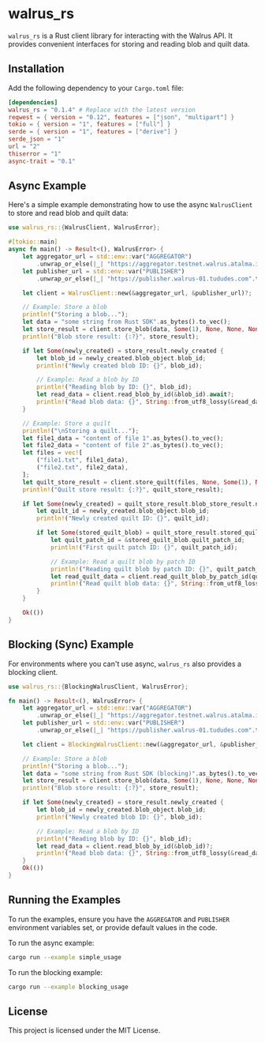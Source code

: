 # walrus_rs

`walrus_rs` is a Rust client library for interacting with the Walrus API. It provides convenient interfaces for storing and reading blob and quilt data.

## Installation

Add the following dependency to your `Cargo.toml` file:

```toml
[dependencies]
walrus_rs = "0.1.4" # Replace with the latest version
reqwest = { version = "0.12", features = ["json", "multipart"] }
tokio = { version = "1", features = ["full"] }
serde = { version = "1", features = ["derive"] }
serde_json = "1"
url = "2"
thiserror = "1"
async-trait = "0.1"
```

## Async Example

Here's a simple example demonstrating how to use the async `WalrusClient` to store and read blob and quilt data:

```rust
use walrus_rs::{WalrusClient, WalrusError};

#[tokio::main]
async fn main() -> Result<(), WalrusError> {
    let aggregator_url = std::env::var("AGGREGATOR")
        .unwrap_or_else(|_| "https://aggregator.testnet.walrus.atalma.io".to_string());
    let publisher_url = std::env::var("PUBLISHER")
        .unwrap_or_else(|_| "https://publisher.walrus-01.tududes.com".to_string());

    let client = WalrusClient::new(&aggregator_url, &publisher_url)?;

    // Example: Store a blob
    println!("Storing a blob...");
    let data = "some string from Rust SDK".as_bytes().to_vec();
    let store_result = client.store_blob(data, Some(1), None, None, None).await?;
    println!("Blob store result: {:?}", store_result);

    if let Some(newly_created) = store_result.newly_created {
        let blob_id = newly_created.blob_object.blob_id;
        println!("Newly created blob ID: {}", blob_id);

        // Example: Read a blob by ID
        println!("Reading blob by ID: {}", blob_id);
        let read_data = client.read_blob_by_id(&blob_id).await?;
        println!("Read blob data: {}", String::from_utf8_lossy(&read_data));
    }

    // Example: Store a quilt
    println!("\nStoring a quilt...");
    let file1_data = "content of file 1".as_bytes().to_vec();
    let file2_data = "content of file 2".as_bytes().to_vec();
    let files = vec![
        ("file1.txt", file1_data),
        ("file2.txt", file2_data),
    ];
    let quilt_store_result = client.store_quilt(files, None, Some(1), None, None, None).await?;
    println!("Quilt store result: {:?}", quilt_store_result);

    if let Some(newly_created) = quilt_store_result.blob_store_result.newly_created {
        let quilt_id = newly_created.blob_object.blob_id;
        println!("Newly created quilt ID: {}", quilt_id);

        if let Some(stored_quilt_blob) = quilt_store_result.stored_quilt_blobs.get(0) {
            let quilt_patch_id = &stored_quilt_blob.quilt_patch_id;
            println!("First quilt patch ID: {}", quilt_patch_id);

            // Example: Read a quilt blob by patch ID
            println!("Reading quilt blob by patch ID: {}", quilt_patch_id);
            let read_quilt_data = client.read_quilt_blob_by_patch_id(quilt_patch_id).await?;
            println!("Read quilt blob data: {}", String::from_utf8_lossy(&read_quilt_data));
        }
    }

    Ok(())
}
```

## Blocking (Sync) Example

For environments where you can't use async, `walrus_rs` also provides a blocking client.

```rust
use walrus_rs::{BlockingWalrusClient, WalrusError};

fn main() -> Result<(), WalrusError> {
    let aggregator_url = std::env::var("AGGREGATOR")
        .unwrap_or_else(|_| "https://aggregator.testnet.walrus.atalma.io".to_string());
    let publisher_url = std::env::var("PUBLISHER")
        .unwrap_or_else(|_| "https://publisher.walrus-01.tududes.com".to_string());

    let client = BlockingWalrusClient::new(&aggregator_url, &publisher_url)?;

    // Example: Store a blob
    println!("Storing a blob...");
    let data = "some string from Rust SDK (blocking)".as_bytes().to_vec();
    let store_result = client.store_blob(data, Some(1), None, None, None)?;
    println!("Blob store result: {:?}", store_result);

    if let Some(newly_created) = store_result.newly_created {
        let blob_id = newly_created.blob_object.blob_id;
        println!("Newly created blob ID: {}", blob_id);

        // Example: Read a blob by ID
        println!("Reading blob by ID: {}", blob_id);
        let read_data = client.read_blob_by_id(&blob_id)?;
        println!("Read blob data: {}", String::from_utf8_lossy(&read_data));
    }
    Ok(())
}
```

## Running the Examples

To run the examples, ensure you have the `AGGREGATOR` and `PUBLISHER` environment variables set, or provide default values in the code.

To run the async example:
```bash
cargo run --example simple_usage
```

To run the blocking example:
```bash
cargo run --example blocking_usage
```

## License

This project is licensed under the MIT License.